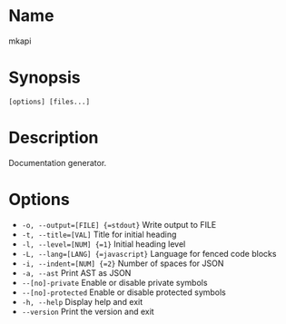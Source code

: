 # Name

mkapi

# Synopsis

```
[options] [files...]
```

# Description

Documentation generator.

# Options

* `-o, --output=[FILE] {=stdout}` Write output to FILE
* `-t, --title=[VAL]` Title for initial heading
* `-l, --level=[NUM] {=1}` Initial heading level
* `-L, --lang=[LANG] {=javascript}` Language for fenced code blocks
* `-i, --indent=[NUM] {=2}` Number of spaces for JSON
* `-a, --ast` Print AST as JSON
* `--[no]-private` Enable or disable private symbols
* `--[no]-protected` Enable or disable protected symbols
* `-h, --help` Display help and exit
* `--version` Print the version and exit

